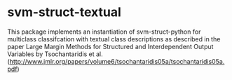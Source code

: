 # svm-struct-textual
This package implements an instantiation of svm-struct-python for multiclass classifcation with textual class descriptions as described in the paper Large Margin Methods for Structured and
Interdependent Output Variables by Tsochantaridis et al.(http://www.jmlr.org/papers/volume6/tsochantaridis05a/tsochantaridis05a.pdf)

